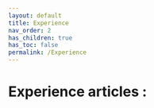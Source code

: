 ```yaml
---
layout: default
title: Experience
nav_order: 2
has_children: true
has_toc: false
permalink: /Experience
---
```


# Experience articles :